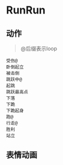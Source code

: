 # RunRun


## 动作

>@后缀表示loop

    受伤@
    卧倒起立
    被击倒
    跳跃中@
    起跳
    跳跃最高点
    下落
    下跪
    下跪起身
    跑@
    行走@
    胜利
    站立




## 表情动画


